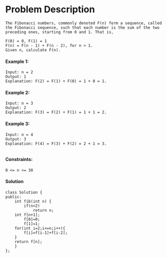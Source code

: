 # Problem Description
````
The Fibonacci numbers, commonly denoted F(n) form a sequence, called the Fibonacci sequence, such that each number is the sum of the two preceding ones, starting from 0 and 1. That is,

F(0) = 0, F(1) = 1
F(n) = F(n - 1) + F(n - 2), for n > 1.
Given n, calculate F(n).
````
#### Example 1:
````
Input: n = 2
Output: 1
Explanation: F(2) = F(1) + F(0) = 1 + 0 = 1.
````
#### Example 2:
````
Input: n = 3
Output: 2
Explanation: F(3) = F(2) + F(1) = 1 + 1 = 2.
````
#### Example 3:
````
Input: n = 4
Output: 3
Explanation: F(4) = F(3) + F(2) = 2 + 1 = 3.
 
````
#### Constraints:
````
0 <= n <= 30
````
#### Solution
````
class Solution {
public:
    int fib(int n) {
        if(n<2)
            return n;
    int f[n+1];
        f[0]=0;
        f[1]=1;
    for(int i=2;i<=n;i++){
        f[i]=f[i-1]+f[i-2];
    }
    return f[n];
    }
};
````

